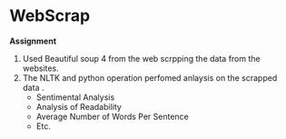 # WebScrap
**Assignment**
1. Used Beautiful soup 4 from the web scrpping the data from the websites. 
2. The NLTK and python operation perfomed anlaysis on the scrapped data .
   * Sentimental Analysis
   * Analysis of Readability
   * Average Number of Words Per Sentence
   * Etc. 
